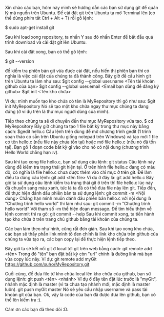 Xin chào các bạn, hôm này mình sẽ hướng dẫn các bạn sử dụng git để quản lý mã nguồn trên Ubuntu.
Để cài đặt git trên Ubuntu ta mở Terminal lên (có thể dùng phím tắt Ctrl + Alt + T) rồi gõ lệnh:

$ sudo apt-get install git

Sau khi load xong repository, ta nhấn Y sau đó nhấn Enter để bắt đầu quá trình download và cài đặt git lên Ubuntu.

Sau khi cài đặt xong, bạn có thể gõ lệnh:

$ git --version 

để kiểm tra phiên bản git vừa được cài đặt, nếu hiển thị phiên bản thì có nghĩa là việc cài đặt của chúng ta đã thành công.
Bây giờ để cấu hình git trên Ubuntu ta làm như sau:
$git config --global user.name <Tên tài khoản github của bạn>
$git config --global user.email <Email bạn dùng để đăng ký github>
$git init <Tên kho chứa> 

Ví dụ: mình muốn tạo kho chứa có tên là MyRepository thì gõ như sau:
$git init MyRepository
Nó sẽ tạo một kho chứa ngay thư mục chúng ta đang đứng (ở ví dụ trên là thư mục người dùng của mình).

Tiếp theo chúng ta sẽ di chuyển đến thư mục MyRepository vừa tạo.
$ cd MyRepository
Bây giờ chúng ta tạo 1 file bất kỳ trong thư mục này bằng cách:
$gedit hello.c
Câu lệnh trên dùng để mở chương trình gedit (1 trình soạn thảo có sẵn trên Ubuntu giống notepad trên Windows) và tạo mới 1 file có tên hello.c (nếu file này chưa tồn tại) hoặc mở file hello.c (nếu nó đã tồn tại).
Bạn gõ 1 đoạn code bất kỳ gì vào cho nó có nội dung (chương trình Hello World chẳng hạn :v).

Sau khi tạo xong file hello.c, bạn sử dụng câu lệnh:
git status
Câu lệnh này dùng để kiểm tra trạng thái git hiện tại.
Ở trên hình file hello.c đang có màu đỏ, có nghĩa là file hello.c chưa được thêm vào chỉ mục ở trên git. Để làm điều ta dùng câu lệnh:
git add <tên file>
Ví dụ ở đây là:
git add hello.c
Bây giờ ta sử dụng câu lệnh kiểm tra trạng thái git ở trên thì file hello.c lúc này đã chuyển sang màu xanh, tức là ta đã có thể đưa file này lên git.
Tiếp đến, để thực hiện đánh dấu phiên bản ta sử dụng lệnh:
git commit -m <Nội dung>
Chẳng hạn mình muốn đánh dấu phiên bản hello.c với nội dung là "Chương trình hello world" thì làm như sau:
git commit -m "Chương trình hello world"
Với tham số -m thể hiện đoạn message.
Để tìm hiểu thêm về lệnh commit thì ra gõ:
git commit --help
Sau khi commit xong, ta tiến hành tạo kho chứa ở trên trang chủ github bằng tài khoản của chúng ta.




Các bạn làm theo như hình, cũng rất đơn giản.
Sau khi tạo xong kho chứa, các bạn sẽ thấy phần link mình tô đen chính là link kho chứa trên github của chúng ta vừa tạo ra, các bạn copy lại để thực hiện lệnh tiếp theo.



Bây giờ ta sẽ kết nối git ở local tới git trên web bằng cách:
git remote add <tên> <url>
Trong đó "tên" bạn đặt bất kỳ còn "url" chính là đường link mà bạn vừa copy lúc nãy.
Ví dụ:
git remote add myGit https://github.com/xuho/MyRepository.git

Cuối cùng, để đưa file từ kho chứa local lên kho chứa của github, bạn sử dụng lệnh:
git push <tên> <nhánh>
Ví dụ ở đây tên đặt lúc trước là "myGit", nhánh mặc định là master (vì ta chưa tạo nhánh mới, mặc định là master luôn).
git push myGit master
Nó sẽ yêu cầu nhập username và pass tài khoản git của bạn.
Ok, vậy là code của bạn đã được đưa lên github, bạn có thể lên kiểm tra :).


Cám ơn các bạn đã theo dõi :D. 

